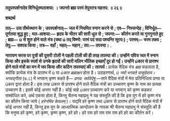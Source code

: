 **तदुपस्पर्शनादेव विनिर्धूतमलाशया: ।** **जपन्तो ब्रह्म परमं तेपुस्तत्र महत्तप: ॥ २६॥** 

**शब्दार्थ** 

**तत्—** **उस तीर्थस्थान के** **; उपस्पर्शनात्—** **जल में नियमित स्नान करने से** **; एव—** **निस्सन्देह** **; विनिर्धूत—** **पूर्णतया शुद्ध हुए** **;** **मल-आशया:—** **हृदय के भीतर की सारी धूल से** **; जपन्त:—** **कीर्तन करते या गुनगुनाते हुए** **; ब्रह्म—** **ú से शुरु होने वाले** **मंत्र (यथा ú तद् विष्णो: परमं पदं सदा पश्यन्ति सूरय:)** **; परमम्—** **चरम लक्ष्य** **; तेपु:—** **सश्पन्न किया** **; तत्र—** **वहाँ** **;** **महत्—** **महान्** **; तप:—** **तपस्या।** **.** 

**नारायण सरस पर पुत्रों की दूसरी टोली ने पहली टोली की ही तरह तपस्या की। उन्होंने** **पवित्र जल में स्नान किया और इसके स्पर्श से उनके हृदयों की सारी मलिन भौतिक इच्छाएँ** **दूर हो गईं। उन्होंने úकार से प्रारश्भ होने वाले मंत्रों का मन में जप किया और कठिन** **तपस्याएं की।** **तात्पर्य :** प्रत्येक वैदिक मंत्र *ब्रह्म* कहलाता है, क्योंकि प्रत्येक मंत्र के प्रारश्भ में ú या *úकार*  *ब्रह्माक्षर* होता है। उदाहरणार्थ, *ú नमो भगवते वासुदेवाय। भगवद्गीता* (७.८) में भगवान् कृष्ण कहते हैं— *प्रणव: सर्ववेदेषु* —सारे वैदिक मंत्रों में मेरा प्रतिनिधित्व प्रणव या úकार द्वारा होता है। इस तरह úकार से प्रारश्भ होने वाले वैदिक मंत्रों का उच्चारण कृष्ण के नाम का प्रत्यक्ष उच्चारण है। इसमें कोई अन्तर नहीं है। कोई चाहे *úकार* उच्चारण करे या भगवान् को कृष्ण कहकर सश्बोधित करे, अर्थ एकसा होता है, किन्तु चैतन्य महाप्रभु ने यह संस्तुति की है कि इस युग में हरे कृष्ण मंत्र का कीर्तन किया जाये ( *हरेर्नामेव केवलम्* )। यद्यपि हरे कृष्ण तथा úकार से प्रारश्भ होने वाले वैदिक मंत्रों में कोई अन्तर नहीं है, किन्तु इस युग के आध्यात्मिक आन्दोलन के नायक श्री चैतन्य महाप्रभु ने संस्तुति की है कि मनुष्य हरे कृष्ण, हरे कृष्ण, कृष्ण कृष्ण, हरे हरे। हरे राम हरे राम राम राम हरे हरे का कीर्तन करें।  
